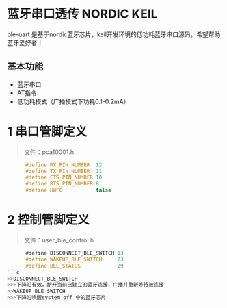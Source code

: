 蓝牙串口透传 NORDIC KEIL 
=======================
ble-uart 是基于nordic蓝牙芯片，keil开发环境的低功耗蓝牙串口源码，希望帮助蓝牙爱好者！

基本功能
---------------------
* 蓝牙串口
* AT指令
* 低功耗模式（广播模式下功耗0.1-0.2mA）

# 1 串口管脚定义
>文件：pca10001.h
```c
      #define RX_PIN_NUMBER  12
      #define TX_PIN_NUMBER  11
      #define CTS_PIN_NUMBER 10
      #define RTS_PIN_NUMBER 8
      #define HWFC           false
```
# 2 控制管脚定义
>文件：user_ble_control.h
```c
      #define DISCONNECT_BLE_SWITCH 13
      #define WAKEUP_BLE_SWITCH     23
      #define BLE_STATUS            29
```c    
>>DISCONNECT_BLE_SWITCH
>>>下降沿有效，断开当前已建立的蓝牙连接，广播并重新等待被连接
>>WAKEUP_BLE_SWITCH
>>>下降沿唤醒system off 中的蓝牙芯片
